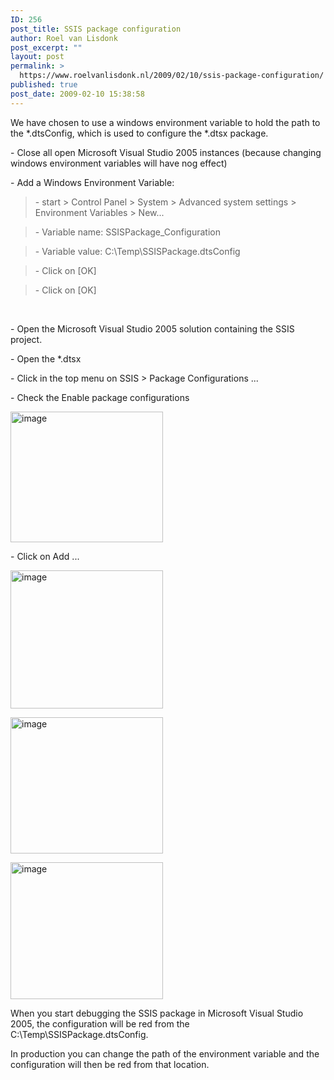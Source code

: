 ```yaml
---
ID: 256
post_title: SSIS package configuration
author: Roel van Lisdonk
post_excerpt: ""
layout: post
permalink: >
  https://www.roelvanlisdonk.nl/2009/02/10/ssis-package-configuration/
published: true
post_date: 2009-02-10 15:38:58
---
```

<p>We have chosen to use a windows environment variable to hold the path to the *.dtsConfig, which is used to configure the *.dtsx package.</p> <p>- Close all open Microsoft Visual Studio 2005 instances (because changing windows environment variables will have nog effect)</p> <p>- Add a Windows Environment Variable:</p> <blockquote> <p>- start &gt; Control Panel &gt; System &gt; Advanced system settings &gt; Environment Variables &gt; New...</p></blockquote> <blockquote> <p>- Variable name: SSISPackage_Configuration</p></blockquote> <blockquote> <p>- Variable value: C:\Temp\SSISPackage.dtsConfig</p></blockquote> <blockquote> <p>- Click on [OK]</p></blockquote> <blockquote> <p>- Click on [OK]</p></blockquote> <p>&nbsp;</p> <p>- Open the Microsoft Visual Studio 2005 solution containing the SSIS project.</p> <p>- Open the *.dtsx</p> <p>- Click in the top menu on SSIS &gt; Package Configurations ...</p> <p>- Check the Enable package configurations</p> <p><a href="http://roelvanlisdonk.files.wordpress.com/2009/02/image1.png"><img style="border-right:0;border-top:0;border-left:0;border-bottom:0;" height="209" alt="image" src="http://roelvanlisdonk.files.wordpress.com/2009/02/image-thumb1.png" width="244" border="0"></a> </p> <p>- Click on Add ...</p> <p><a href="http://roelvanlisdonk.files.wordpress.com/2009/02/image2.png"><img style="border-right:0;border-top:0;border-left:0;border-bottom:0;" height="221" alt="image" src="http://roelvanlisdonk.files.wordpress.com/2009/02/image-thumb2.png" width="244" border="0"></a> </p> <p><a href="http://roelvanlisdonk.files.wordpress.com/2009/02/image3.png"><img style="border-right:0;border-top:0;border-left:0;border-bottom:0;" height="218" alt="image" src="http://roelvanlisdonk.files.wordpress.com/2009/02/image-thumb3.png" width="244" border="0"></a> </p> <p><a href="http://roelvanlisdonk.files.wordpress.com/2009/02/image4.png"><img style="border-right:0;border-top:0;border-left:0;border-bottom:0;" height="219" alt="image" src="http://roelvanlisdonk.files.wordpress.com/2009/02/image-thumb4.png" width="244" border="0"></a> </p> <p>When you start debugging the SSIS package in Microsoft Visual Studio 2005, the configuration will be red from the C:\Temp\SSISPackage.dtsConfig.</p> <p>In production you can change the path of the environment variable and the configuration will then be red from that location.</p>